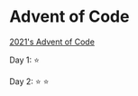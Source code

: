 # Advent of Code

[2021's Advent of Code](https://adventofcode.com/2021)

Day 1: :star: 

Day 2: :star: :star:
